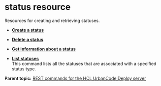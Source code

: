# status resource

Resources for creating and retrieving statuses.

-   **[Create a status](../../com.udeploy.api.doc/topics/rest_cli_status_createstatus_post.md)**  

-   **[Delete a status](../../com.udeploy.api.doc/topics/rest_cli_status_delete.md)**  

-   **[Get information about a status](../../com.udeploy.api.doc/topics/rest_cli_status_getstatus_get.md)**  

-   **[List statuses](../../com.udeploy.api.doc/topics/rest_cli_status_getstatuses_get.md)**  
This command lists all the statuses that are associated with a specified status type.

**Parent topic:** [REST commands for the HCL UrbanCode Deploy server](../../com.udeploy.reference.doc/topics/rest_api_ref_commands.md)

